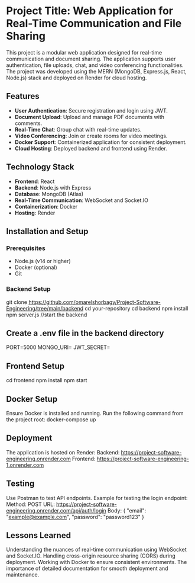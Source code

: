 # Project Title: Web Application for Real-Time Communication and File Sharing

This project is a modular web application designed for real-time communication and document sharing. The application supports user authentication, file uploads, chat, and video conferencing functionalities. The project was developed using the MERN (MongoDB, Express.js, React, Node.js) stack and deployed on Render for cloud hosting.

## Features
- **User Authentication**: Secure registration and login using JWT.
- **Document Upload**: Upload and manage PDF documents with comments.
- **Real-Time Chat**: Group chat with real-time updates.
- **Video Conferencing**: Join or create rooms for video meetings.
- **Docker Support**: Containerized application for consistent deployment.
- **Cloud Hosting**: Deployed backend and frontend using Render.

## Technology Stack
- **Frontend**: React
- **Backend**: Node.js with Express
- **Database**: MongoDB (Atlas)
- **Real-Time Communication**: WebSocket and Socket.IO
- **Containerization**: Docker
- **Hosting**: Render

## Installation and Setup
### Prerequisites
- Node.js (v14 or higher)
- Docker (optional)
- Git

### Backend Setup
git clone https://github.com/omarelshorbagy/Project-Software-Engineering/tree/main/backend
   cd your-repository
   cd backend
   npm install
   npm server.js //start the backend
 ## Create a .env file in the backend directory
 PORT=5000
 MONGO_URI=<your-mongodb-atlas-uri>
 JWT_SECRET=<your-jwt-secret>
## Frontend Setup
cd frontend
npm install
npm start
## Docker Setup
Ensure Docker is installed and running.
Run the following command from the project root:
   docker-compose up

## Deployment
The application is hosted on Render:
Backend: https://project-software-engineering.onrender.com
Frontend: https://project-software-engineering-1.onrender.com   

## Testing
Use Postman to test API endpoints.
Example for testing the login endpoint:
Method: POST
URL: https://project-software-engineering.onrender.com/api/auth/login
Body:
{
  "email": "example@example.com",
  "password": "password123"
}

## Lessons Learned
Understanding the nuances of real-time communication using WebSocket and Socket.IO.
Handling cross-origin resource sharing (CORS) during deployment.
Working with Docker to ensure consistent environments.
The importance of detailed documentation for smooth deployment and maintenance.

 

   
